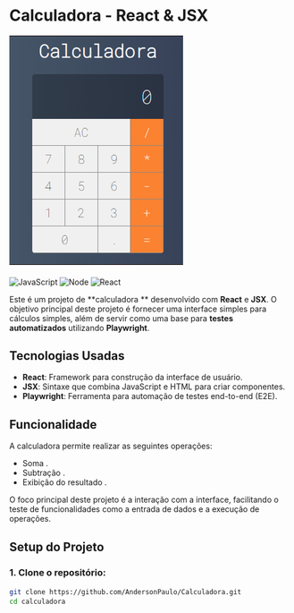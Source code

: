 
# Calculadora  - React & JSX

<img src="/imagens/Calculadora.png">
<div style="display: inline_block"><br/>
 
  <img align="center" alt="JavaScript" src="https://img.shields.io/badge/JavaScript-F7DF1E?style=for-the-badge&logo=javascript&logoColor=black"/>
  <img align="center" alt="Node" src="https://img.shields.io/badge/Node.js-43853D?style=for-the-badge&logo=node.js&logoColor=white"/>
  <img align="center" alt="React" src="https://img.shields.io/badge/React-20232A?style=for-the-badge&logo=react&logoColor=61DAFB"/>

</div>


Este é um projeto de **calculadora ** desenvolvido com **React** e **JSX**. O objetivo principal deste projeto é fornecer uma interface simples para cálculos simples, além de servir como uma base para **testes automatizados** utilizando **Playwright**.

## Tecnologias Usadas

- **React**: Framework para construção da interface de usuário.
- **JSX**: Sintaxe que combina JavaScript e HTML para criar componentes.
- **Playwright**: Ferramenta para automação de testes end-to-end (E2E).

## Funcionalidade

A calculadora  permite realizar as seguintes operações:

- Soma .
- Subtração .
- Exibição do resultado .

O foco principal deste projeto é a interação com a interface, facilitando o teste de funcionalidades como a entrada de dados e a execução de operações.

## Setup do Projeto

### 1. Clone o repositório:

```bash
git clone https://github.com/AndersonPaulo/Calculadora.git
cd calculadora